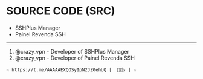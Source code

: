﻿# SOURCE CODE (SRC)

* SSHPlus Manager
* Painel Revenda SSH

-------------------------------------------------------------------------------

1. @crazy_vpn - Developer of SSHPlus Manager
1. @crazy_vpn - Developer of Painel Revenda SSH

```
☆ https://t.me/AAAAAEXQOSyIpN2JZ0ehUQ [  ⃘⃤꙰✰ ] ☆
```
